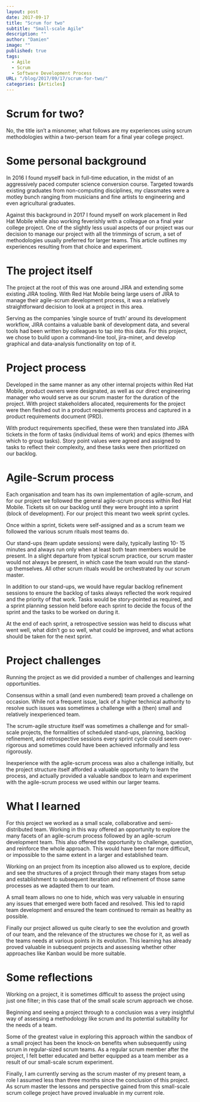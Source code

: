 ```yaml
---
layout: post
date: 2017-09-17
title: "Scrum for two"
subtitle: "Small-scale Agile"
description: ""
author: "Damien"
image: ""
published: true
tags:
  - Agile
  - Scrum
  - Software Development Process
URL: "/blog/2017/09/17/scrum-for-two/"
categories: [Articles]
---
```


# Scrum for two?
No, the title isn’t a misnomer, what follows are my experiences using scrum methodologies within a two-person team for a final year college project.

# Some personal background
In 2016 I found myself back in full-time education, in the midst of an aggressively paced computer science conversion course. Targeted towards existing graduates from non-computing disciplines, my classmates were a motley bunch ranging from musicians and fine artists to engineering and even agricultural graduates.

Against this background in 2017 I found myself on work placement in Red Hat Mobile while also working feverishly with a colleague on a final year college project. One of the slightly less usual aspects of our project was our decision to manage our project with all the trimmings of scrum, a set of methodologies usually preferred for larger teams. This article outlines my experiences resulting from that choice and experiment.

# The project itself
The project at the root of this was one around JIRA and extending some existing JIRA tooling. With Red Hat Mobile being large users of JIRA to manage their agile-scrum development process, it was a relatively straightforward decision to look at a project in this area.

Serving as the companies ‘single source of truth’ around its development workflow, JIRA contains a valuable bank of development data, and several tools had been written by colleagues to tap into this data. For this project, we chose to build upon a command-line tool, jira-miner, and develop graphical and data-analysis functionality on top of it.

# Project process
Developed in the same manner as any other internal projects within Red Hat Mobile, product owners were designated, as well as our direct engineering manager who would serve as our scrum master for the duration of the project. With project stakeholders allocated, requirements for the project were then fleshed out in a product requirements process and captured in a product requirements document (PRD).

With product requirements specified, these were then translated into JIRA tickets in the form of tasks (individual items of work) and epics (themes with which to group tasks). Story point values were agreed and assigned to tasks to reflect their complexity, and these tasks were then prioritized on our backlog.

# Agile-Scrum process
Each organisation and team has its own implementation of agile-scrum, and for our project we followed the general agile-scrum process within Red Hat Mobile. Tickets sit on our backlog until they were brought into a sprint (block of development). For our project this meant two week sprint cycles.

Once within a sprint, tickets were self-assigned and as a scrum team we followed the various scrum rituals most teams do.

Our stand-ups (team update sessions) were daily, typically lasting 10- 15 minutes and always run only when at least both team members would be present. In a slight departure from typical scrum practice, our scrum master would not always be present, in which case the team would run the stand-up themselves. All other scrum rituals would be orchestrated by our scrum master.

In addition to our stand-ups, we would have regular backlog refinement sessions to ensure the backlog of tasks always reflected the work required and the priority of that work. Tasks would be story-pointed as required, and a sprint planning session held before each sprint to decide the focus of the sprint and the tasks to be worked on during it.

At the end of each sprint, a retrospective session was held to discuss what went well, what didn’t go so well, what could be improved, and what actions should be taken for the next sprint.

# Project challenges
Running the project as we did provided a number of challenges and learning opportunities.

Consensus within a small (and even numbered) team proved a challenge on occasion. While not a frequent issue, lack of a higher technical authority to resolve such issues was sometimes a challenge with a (then) small and relatively inexperienced team.

The scrum-agile structure itself was sometimes a challenge and for small-scale projects, the formalities of scheduled stand-ups, planning, backlog refinement, and retrospective sessions every sprint cycle could seem over-rigorous and sometimes could have been achieved informally and less rigorously.

Inexperience with the agile-scrum process was also a challenge initially, but the project structure itself afforded a valuable opportunity to learn the process, and actually provided a valuable sandbox to learn and experiment with the agile-scrum process we used within our larger teams.

# What I learned
For this project we worked as a small scale, collaborative and semi-distributed team. Working in this way offered an opportunity to explore the many facets of an agile-scrum process followed by an agile-scrum development team. This also offered the opportunity to challenge, question, and reinforce the whole approach. This would have been far more difficult, or impossible to the same extent in a larger and established team.

Working on an project from its inception also allowed us to explore, decide and see the structures of a project through their many stages from setup and establishment to subsequent iteration and refinement of those same processes as we adapted them to our team.

A small team allows no one to hide, which was very valuable in ensuring any issues that emerged were both faced and resolved. This led to rapid team development and ensured the team continued to remain as healthy as possible.

Finally our project allowed us quite clearly to see the evolution and growth of our team, and the relevance of the structures we chose for it, as well as the teams needs at various points in its evolution. This learning has already proved valuable in subsequent projects and assessing whether other approaches like Kanban would be more suitable.

# Some reflections
Working on a project, it is sometimes difficult to assess the project using just one filter; in this case that of the small scale scrum approach we chose.

Beginning and seeing a project through to a conclusion was a very insightful way of assessing a methodology like scrum and its potential suitability for the needs of a team.

Some of the greatest value in exploring this approach within the sandbox of a small project has been the knock-on benefits when subsequently using scrum in regular-sized scrum teams. As a regular scrum member after the project, I felt better educated and better equipped as a team member as a result of our small-scale scrum experiment.

Finally, I am currently serving as the scrum master of my present team, a role I assumed less than three months since the conclusion of this project. As scrum master the lessons and perspective gained from this small-scale scrum college project have proved invaluable in my current role.
